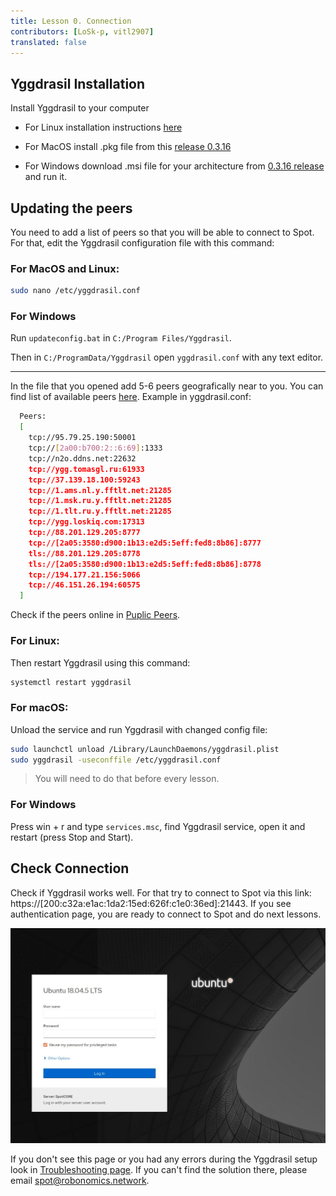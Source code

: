 ```yaml
---
title: Lesson 0. Connection
contributors: [LoSk-p, vitl2907]
translated: false
---
```


## Yggdrasil Installation

Install Yggdrasil to your computer

* For Linux installation instructions [here](https://yggdrasil-network.github.io/installation.html)

* For MacOS install .pkg file from this [release 0.3.16](https://github.com/yggdrasil-network/yggdrasil-go/releases/tag/v0.3.16)

* For Windows download .msi file for your architecture from [0.3.16 release](https://github.com/yggdrasil-network/yggdrasil-go/releases/tag/v0.3.16) and run it.

## Updating the peers

You need to add a list of peers so that you will be able to connect to Spot. For that, edit the Yggdrasil configuration file with this command:

### For MacOS and Linux:

```bash
sudo nano /etc/yggdrasil.conf
```

### For Windows 
Run `updateconfig.bat` in `C:/Program Files/Yggdrasil`. 

Then in `C:/ProgramData/Yggdrasil` open `yggdrasil.conf` with any text editor.

---

In the file that you opened add 5-6 peers geografically near to you. You can find list of available peers [here](https://github.com/yggdrasil-network/public-peers). Example in yggdrasil.conf:

```bash
  Peers:
  [
    tcp://95.79.25.190:50001
    tcp://[2a00:b700:2::6:69]:1333
    tcp://n2o.ddns.net:22632
    tcp://ygg.tomasgl.ru:61933
    tcp://37.139.18.100:59243
    tcp://1.ams.nl.y.fftlt.net:21285
    tcp://1.msk.ru.y.fftlt.net:21285
    tcp://1.tlt.ru.y.fftlt.net:21285
    tcp://ygg.loskiq.com:17313
    tcp://88.201.129.205:8777
    tcp://[2a05:3580:d900:1b13:e2d5:5eff:fed8:8b86]:8777
    tls://88.201.129.205:8778
    tls://[2a05:3580:d900:1b13:e2d5:5eff:fed8:8b86]:8778
    tcp://194.177.21.156:5066
    tcp://46.151.26.194:60575
  ]
  ```
Check if the peers online in [Puplic Peers](https://publicpeers.neilalexander.dev/).

### For Linux:

Then restart Yggdrasil using this command:

```bash
systemctl restart yggdrasil
```
### For macOS:

Unload the service and run Yggdrasil with changed config file:

```bash
sudo launchctl unload /Library/LaunchDaemons/yggdrasil.plist
sudo yggdrasil -useconffile /etc/yggdrasil.conf
```
> You will need to do that before every lesson.

### For Windows

Press win + r and type `services.msc`, find Yggdrasil service, open it and restart (press Stop and Start).

## Check Connection

Check if Yggdrasil works well. For that try to connect to Spot via this link: https://[200:c32a:e1ac:1da2:15ed:626f:c1e0:36ed]:21443. If you see authentication page, you are ready to connect to Spot and do next lessons.

![log_in](../images/spot/less1-login.jpg)

If you don't see this page or you had any errors during the Yggdrasil setup look in [Troubleshooting page](/docs/spot-troubleshooting). If you can't find the solution there, please email spot@robonomics.network.